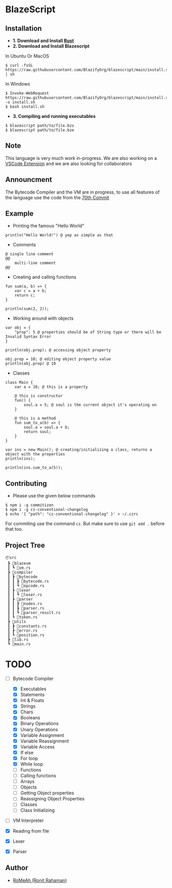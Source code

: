 # BlazeScript

## Installation

- **1. Download and Install [Rust](https://www.rust-lang.org/tools/install)**
- **2. Download and Install Blazescript**

In Ubuntu Or MacOS

```shell
$ curl -fsSL https://raw.githubusercontent.com/BlazifyOrg/blazescript/main/install.sh | sh
```

In Windows

```shell
$ Invoke-WebRequest https://raw.githubusercontent.com/BlazifyOrg/blazescript/main/install.sh -o install.sh
$ bash install.sh
```

- **3. Compiling and running executables**

```shell
$ blazescript path/to/file.bzs
$ blazescript path/to/file.bze
```

## Note

This language is very much work in-progress. We are also working on a [VSCode Extension](https://github.com/BlazifyOrg/blazescript-vscode) and we are also looking for collaborators

## Announcment

The Bytecode Compiler and the VM are in progress, to use all features of the language use the code from the [70th Commit](https://github.com/BlazifyOrg/blazescript/tree/a2e2186bec75bc05a86ebd3192fa9d931475cb80)

## Example

- Printing the famous "Hello World"

```bzs
println("Hello World!") @ yep as simple as that
```

- Comments

```bzs
@ single line comment
@@
	multi-line comment
@@
```

- Creating and calling functions

```bzs
fun sum(a, b) => {
    var c = a + b;
    return c;
}

println(sum(2, 2));
```

- Working around with objects

```bzs
var obj = {
    "prop": 5 @ properties should be of String type or there will be Invalid Syntax Error
}

println(obj.prop); @ accessing object property

obj.prop = 10; @ editing object property value
println(obj.prop) @ 10
```

- Classes

```bzs
class Main {
    var a = 10; @ this is a property

    @ this is constructor
    fun() {
        soul.a = 5; @ soul is the current object it's operating on
    }

    @ this is a method
    fun sum_to_a(b) => {
        soul.a = soul.a + b;
        return soul;
    }
}

var ins = new Main(); @ creating/initializing a class, returns a object with the properties
println(ins);

println(ins.sum_to_a(5));
```

## Contributing

- Please use the given below commands

```shell
$ npm i -g commitizen
$ npm i -g cz-conventional-changelog
$ echo '{ "path": "cz-conventional-changelog" }' > ~/.czrc
```

For commiting use the command `cz`. But make sure to use `git add .` before that too.

## Project Tree

```
📦src
 ┣ 📂blazevm
 ┃ ┗ 📜vm.rs
 ┣ 📂compiler
 ┃ ┣ 📂bytecode
 ┃ ┃ ┣ 📜bytecode.rs
 ┃ ┃ ┗ 📜opcode.rs
 ┃ ┣ 📂lexer
 ┃ ┃ ┗ 📜lexer.rs
 ┃ ┣ 📂parser
 ┃ ┃ ┣ 📜nodes.rs
 ┃ ┃ ┣ 📜parser.rs
 ┃ ┃ ┗ 📜parser_result.rs
 ┃ ┗ 📜token.rs
 ┣ 📂utils
 ┃ ┣ 📜constants.rs
 ┃ ┣ 📜error.rs
 ┃ ┗ 📜position.rs
 ┣ 📜lib.rs
 ┗ 📜main.rs
```

# TODO

- [ ] Bytecode Compiler

  - [x] Executables
  - [x] Statements
  - [x] Int & Floats
  - [x] Strings
  - [x] Chars
  - [x] Booleans
  - [x] Binary Operations
  - [x] Unary Operations
  - [x] Variable Assignment
  - [x] Variable Reassignment
  - [x] Variable Access
  - [x] If else
  - [x] For loop
  - [x] While loop
  - [ ] Functions
  - [ ] Calling functions
  - [ ] Arrays
  - [ ] Objects
  - [ ] Getting Object properties
  - [ ] Reassigning Object Properties
  - [ ] Classes
  - [ ] Class Initializing

- [ ] VM Interpreter

- [x] Reading from file
- [x] Lexer
- [x] Parser

## Author

- [RoMeAh (Ronit Rahaman)](https://www.romeah.me)
